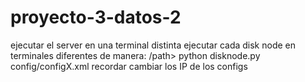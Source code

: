 # proyecto-3-datos-2
ejecutar el server en una terminal distinta
ejecutar cada disk node en terminales diferentes de manera: /path> python disknode.py config/configX.xml
recordar cambiar los IP de los configs